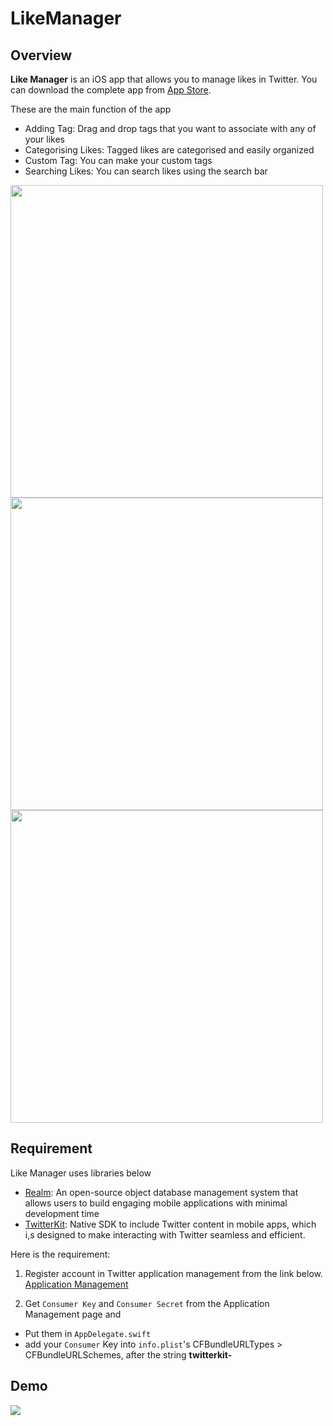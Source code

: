 # LikeManager

## Overview
**Like Manager** is an iOS app that allows you to manage likes in Twitter.
You can download the complete app from [App Store](https://itunes.apple.com/jp/app/%E3%82%A2%E3%83%89%E3%82%BF%E3%82%B0/id1438481163?l=en&mt=8).

These are the main function of the app

- Adding Tag: Drag and drop tags that you want to associate with any of your likes
- Categorising Likes: Tagged likes are categorised and easily organized
- Custom Tag: You can make your custom tags
- Searching Likes: You can search likes using the search bar

<img src="https://user-images.githubusercontent.com/32465018/47274681-a9a09a00-d5e2-11e8-9f9b-8e2867bb24b9.png" height="500px"> <img src="https://user-images.githubusercontent.com/32465018/47274691-d6ed4800-d5e2-11e8-961a-fc880ef36b9b.png" height="500px"> <img src="https://user-images.githubusercontent.com/32465018/47274698-f1272600-d5e2-11e8-937d-ac248a2b338d.png" height="500px">



## Requirement
Like Manager uses libraries below

- [Realm](https://realm.io/): An open-source object database management system that allows users to build engaging mobile applications with minimal development time
- [TwitterKit](https://github.com/twitter/twitter-kit-ios): Native SDK to include Twitter content in mobile apps, which i,s designed to make interacting with Twitter seamless and efficient.


Here is the requirement:
1. Register account in Twitter application management from the link below.
[Application Management](https://apps.twitter.com)

2. Get ```Consumer Key``` and ```Consumer Secret``` from the Application Management page and
  - Put them in ```AppDelegate.swift```
  - add your ```Consumer``` Key into ```info.plist```'s CFBundleURLTypes > CFBundleURLSchemes, after the string **twitterkit-**


## Demo
<img src="https://user-images.githubusercontent.com/32465018/47329931-6a8d4a00-d6b1-11e8-86b5-cf5f43de29b1.gif" >

